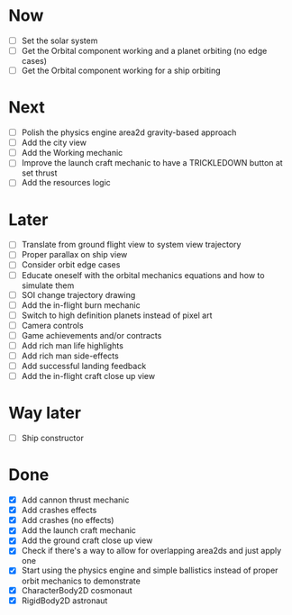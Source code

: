 # Now

- [ ] Set the solar system
- [ ] Get the Orbital component working and a planet orbiting (no edge cases)
- [ ] Get the Orbital component working for a ship orbiting

# Next

- [ ] Polish the physics engine area2d gravity-based approach
- [ ] Add the city view
- [ ] Add the Working mechanic
- [ ] Improve the launch craft mechanic to have a TRICKLEDOWN button at set thrust
- [ ] Add the resources logic

# Later

- [ ] Translate from ground flight view to system view trajectory
- [ ] Proper parallax on ship view
- [ ] Consider orbit edge cases
- [ ] Educate oneself with the orbital mechanics equations and how to simulate them
- [ ] SOI change trajectory drawing
- [ ] Add the in-flight burn mechanic
- [ ] Switch to high definition planets instead of pixel art
- [ ] Camera controls
- [ ] Game achievements and/or contracts
- [ ] Add rich man life highlights
- [ ] Add rich man side-effects
- [ ] Add successful landing feedback
- [ ] Add the in-flight craft close up view

# Way later

- [ ] Ship constructor

# Done

- [x] Add cannon thrust mechanic
- [x] Add crashes effects
- [x] Add crashes (no effects)
- [x] Add the launch craft mechanic
- [x] Add the ground craft close up view
- [x] Check if there's a way to allow for overlapping area2ds and just apply one
- [x] Start using the physics engine and simple ballistics instead of proper orbit mechanics to demonstrate
- [x] CharacterBody2D cosmonaut
- [x] RigidBody2D astronaut
